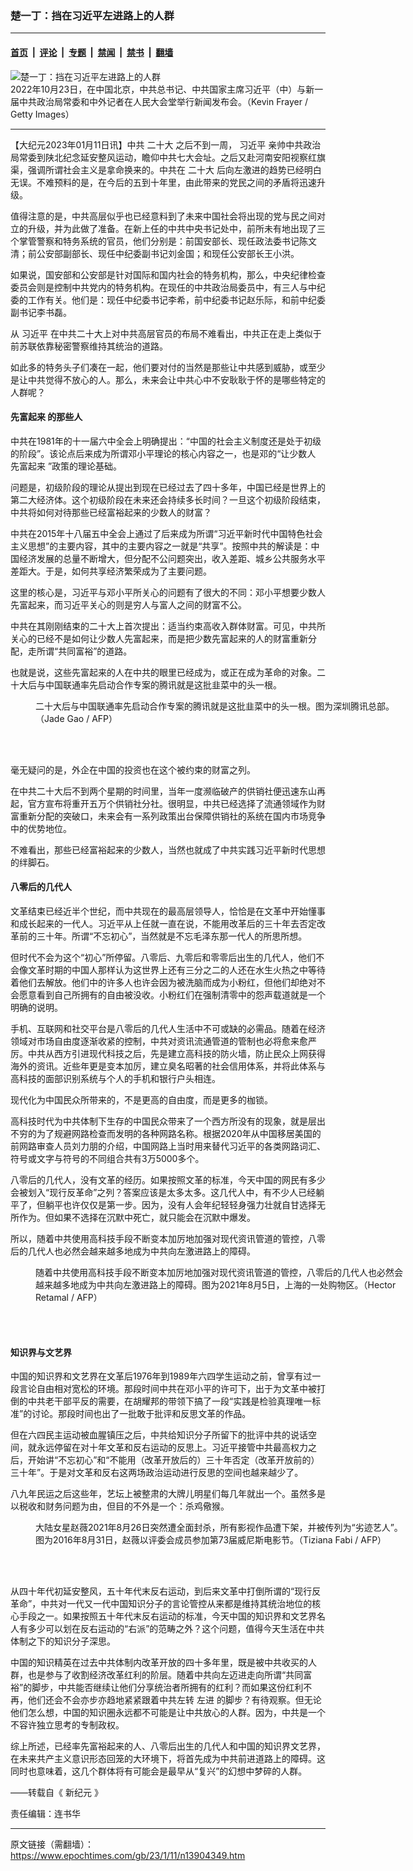 ### 楚一丁：挡在习近平左进路上的人群

---

#### [首页](../../../..?n13904349) &nbsp;|&nbsp; [评论](../../../../../epoch-comment?n13904349) &nbsp;|&nbsp; [专题](../../../../../epoch-special?n13904349) &nbsp;|&nbsp; [禁闻](../../../../../epoch-news?n13904349) &nbsp;|&nbsp; [禁书](../../../../../books?n13904349) &nbsp;|&nbsp; [翻墙](https://github.com/gfw-breaker/nogfw/blob/master/README.md?n13904349)


<div><img alt="楚一丁：挡在习近平左进路上的人群" class="attachment-djy_600_400 size-djy_600_400 wp-post-image" src="https://i.epochtimes.com/assets/uploads/2023/01/id13904351-GettyImages-1435770775-600x400.jpg"/>
<div class="caption">
 2022年10月23日，在中国北京，中共总书记、中共国家主席习近平（中）与新一届中共政治局常委和中外记者在人民大会堂举行新闻发布会。（Kevin Frayer / Getty Images）
</div></div><hr/><div class="post_content" id="artbody" itemprop="articleBody">
 <!-- article content begin -->
 <p>
  【大纪元2023年01月11日讯】中共
  <ok href="https://www.epochtimes.com/gb/tag/%E4%BA%8C%E5%8D%81%E5%A4%A7.html">
   二十大
  </ok>
  之后不到一周，
  <ok href="https://www.epochtimes.com/gb/tag/%E4%B9%A0%E8%BF%91%E5%B9%B3.html">
   习近平
  </ok>
  亲帅中共政治局常委到陕北纪念延安整风运动，瞻仰中共七大会址。之后又赴河南安阳视察红旗渠，强调所谓社会主义是拿命换来的。中共在
  <ok href="https://www.epochtimes.com/gb/tag/%E4%BA%8C%E5%8D%81%E5%A4%A7.html">
   二十大
  </ok>
  后向左激进的趋势已经明白无误。不难预料的是，在今后的五到十年里，由此带来的党民之间的矛盾将迅速升级。
 </p>
 <p>
  值得注意的是，中共高层似乎也已经意料到了未来中国社会将出现的党与民之间对立的升级，并为此做了准备。在新上任的中共中央书记处中，前所未有地出现了三个掌管警察和特务系统的官员，他们分别是：前国安部长、现任政法委书记陈文清；前公安部副部长、现任中纪委副书记刘金国；和现任公安部长王小洪。
 </p>
 <p>
  如果说，国安部和公安部是针对国际和国内社会的特务机构，那么，中央纪律检查委员会则是控制中共党内的特务机构。在现任的中共政治局委员中，有三人与中纪委的工作有关。他们是：现任中纪委书记李希，前中纪委书记赵乐际，和前中纪委副书记李书磊。
 </p>
 <p>
  从
  <ok href="https://www.epochtimes.com/gb/tag/%E4%B9%A0%E8%BF%91%E5%B9%B3.html">
   习近平
  </ok>
  在中共二十大上对中共高层官员的布局不难看出，中共正在走上类似于前苏联依靠秘密警察维持其统治的道路。
 </p>
 <p>
  如此多的特务头子们凑在一起，他们要对付的当然是那些让中共感到威胁，或至少是让中共觉得不放心的人。那么，未来会让中共心中不安耿耿于怀的是哪些特定的人群呢？
 </p>
 <h4>
  <ok href="https://www.epochtimes.com/gb/tag/%E5%85%88%E5%AF%8C%E8%B5%B7%E6%9D%A5.html">
   先富起来
  </ok>
  的那些人
 </h4>
 <p>
  中共在1981年的十一届六中全会上明确提出：“中国的社会主义制度还是处于初级的阶段”。该论点后来成为所谓邓小平理论的核心内容之一，也是邓的“让少数人
  <ok href="https://www.epochtimes.com/gb/tag/%E5%85%88%E5%AF%8C%E8%B5%B7%E6%9D%A5.html">
   先富起来
  </ok>
  ”政策的理论基础。
 </p>
 <p>
  问题是，初级阶段的理论从提出到现在已经过去了四十多年，中国已经是世界上的第二大经济体。这个初级阶段在未来还会持续多长时间？一旦这个初级阶段结束，中共将如何对待那些已经富裕起来的少数人的财富？
 </p>
 <p>
  中共在2015年十八届五中全会上通过了后来成为所谓“习近平新时代中国特色社会主义思想”的主要内容，其中的主要内容之一就是“共享”。按照中共的解读是：中国经济发展的总量不断增大，但分配不公问题突出，收入差距、城乡公共服务水平差距大。于是，如何共享经济繁荣成为了主要问题。
 </p>
 <p>
  这里的核心是，习近平与邓小平所关心的问题有了很大的不同：邓小平想要少数人先富起来，而习近平关心的则是穷人与富人之间的财富不公。
 </p>
 <p>
  中共在其刚刚结束的二十大上首次提出：适当约束高收入群体财富。可见，中共所关心的已经不是如何让少数人先富起来，而是把少数先富起来的人的财富重新分配，走所谓“共同富裕”的道路。
 </p>
 <p>
  也就是说，这些先富起来的人在中共的眼里已经成为，或正在成为革命的对象。二十大后与中国联通率先启动合作专案的腾讯就是这批韭菜中的头一根。
 </p>
 <figure aria-describedby="caption-attachment-13904353" class="wp-caption alignnone" id="attachment_13904353" style="width: 600px">
  <ok href="https://i.epochtimes.com/assets/uploads/2023/01/id13904353-000_32G94MB-e1673420437714.jpg" target="_blank">
   <img alt="" class="size-large wp-image-13904353" src="https://i.epochtimes.com/assets/uploads/2023/01/id13904353-000_32G94MB-600x401.jpg"/>
  </ok>
  <br/><figcaption class="wp-caption-text" id="caption-attachment-13904353">
   二十大后与中国联通率先启动合作专案的腾讯就是这批韭菜中的头一根。图为深圳腾讯总部。（Jade Gao / AFP）
  </figcaption><br/>
 </figure><br/>
 <p>
  毫无疑问的是，外企在中国的投资也在这个被约束的财富之列。
 </p>
 <p>
  在中共二十大后不到两个星期的时间里，当年一度濒临破产的供销社便迅速东山再起，官方宣布将重开五万个供销社分社。很明显，中共已经选择了流通领域作为财富重新分配的突破口，未来会有一系列政策出台保障供销社的系统在国内市场竞争中的优势地位。
 </p>
 <p>
  不难看出，那些已经富裕起来的少数人，当然也就成了中共实践习近平新时代思想的绊脚石。
 </p>
 <h4>
  八零后的几代人
 </h4>
 <p>
  文革结束已经近半个世纪，而中共现在的最高层领导人，恰恰是在文革中开始懂事和成长起来的一代人。习近平从上任就一直在说，不能用改革后的三十年去否定改革前的三十年。所谓“不忘初心”，当然就是不忘毛泽东那一代人的所思所想。
 </p>
 <p>
  但时代不会为这个“初心”所停留。八零后、九零后和零零后出生的几代人，他们不会像文革时期的中国人那样认为这世界上还有三分之二的人还在水生火热之中等待着他们去解放。他们中的许多人也许会因为被洗脑而成为小粉红，但他们却绝对不会愿意看到自己所拥有的自由被没收。小粉红们在强制清零中的怨声载道就是一个明确的说明。
 </p>
 <p>
  手机、互联网和社交平台是八零后的几代人生活中不可或缺的必需品。随着在经济领域对市场自由度逐渐收紧的控制，中共对资讯流通管道的管制也必将愈来愈严厉。中共从西方引进现代科技之后，先是建立高科技的防火墙，防止民众上网获得海外的资讯。近些年更是变本加厉，建立臭名昭著的社会信用体系，并将此体系与高科技的面部识别系统与个人的手机和银行户头相连。
 </p>
 <p>
  现代化为中国民众所带来的，不是更高的自由度，而是更多的枷锁。
 </p>
 <p>
  高科技时代为中共体制下生存的中国民众带来了一个西方所没有的现象，就是层出不穷的为了规避网路检查而发明的各种网路名称。根据2020年从中国移居美国的前网路审查人员刘力朋的介绍，中国网路上当时用来替代习近平的各类网路词汇、符号或文字与符号的不同组合共有3万5000多个。
 </p>
 <p>
  八零后的几代人，没有文革的经历。如果按照文革的标准，今天中国的网民有多少会被划入“现行反革命”之列？答案应该是太多太多。这几代人中，有不少人已经躺平了，但躺平也许仅仅是第一步。因为，没有人会年纪轻轻身强力壮就自甘选择无所作为。但如果不选择在沉默中死亡，就只能会在沉默中爆发。
 </p>
 <p>
  所以，随着中共使用高科技手段不断变本加厉地加强对现代资讯管道的管控，八零后的几代人也必然会越来越多地成为中共向左激进路上的障碍。
 </p>
 <figure aria-describedby="caption-attachment-13904356" class="wp-caption alignnone" id="attachment_13904356" style="width: 600px">
  <ok href="https://i.epochtimes.com/assets/uploads/2023/01/id13904356-000_9KA7H6-e1673420611165.jpg" target="_blank">
   <img alt="" class="size-large wp-image-13904356" src="https://i.epochtimes.com/assets/uploads/2023/01/id13904356-000_9KA7H6-600x399.jpg"/>
  </ok>
  <br/><figcaption class="wp-caption-text" id="caption-attachment-13904356">
   随着中共使用高科技手段不断变本加厉地加强对现代资讯管道的管控，八零后的几代人也必然会越来越多地成为中共向左激进路上的障碍。图为2021年8月5日，上海的一处购物区。（Hector Retamal / AFP）
  </figcaption><br/>
 </figure><br/>
 <h4>
  知识界与文艺界
 </h4>
 <p>
  中国的知识界和文艺界在文革后1976年到1989年六四学生运动之前，曾享有过一段言论自由相对宽松的环境。那段时间中共在邓小平的许可下，出于为文革中被打倒的中共老干部平反的需要，在胡耀邦的带领下搞了一段“实践是检验真理唯一标准”的讨论。那段时间也出了一批敢于批评和反思文革的作品。
 </p>
 <p>
  但在六四民主运动被血腥镇压之后，中共给知识分子所留下的批评中共的说话空间，就永远停留在对十年文革和反右运动的反思上。习近平接管中共最高权力之后，开始讲“不忘初心”和“不能用（改革开放后的）三十年否定（改革开放前的）三十年”。于是对文革和反右这两场政治运动进行反思的空间也越来越少了。
 </p>
 <p>
  八九年民运之后这些年，艺坛上被整肃的大牌儿明星们每几年就出一个。虽然多是以税收和财务问题为由，但目的不外是一个：杀鸡儆猴。
 </p>
 <figure aria-describedby="caption-attachment-13904365" class="wp-caption alignnone" id="attachment_13904365" style="width: 600px">
  <ok href="https://i.epochtimes.com/assets/uploads/2023/01/id13904365-5_new_000_DV2230533-e1673420825868.jpg" target="_blank">
   <img alt="" class="size-large wp-image-13904365" src="https://i.epochtimes.com/assets/uploads/2023/01/id13904365-5_new_000_DV2230533-600x400.jpg"/>
  </ok>
  <br/><figcaption class="wp-caption-text" id="caption-attachment-13904365">
   大陆女星赵薇2021年8月26日突然遭全面封杀，所有影视作品遭下架，并被传列为“劣迹艺人”。图为2016年8月31日，赵薇以评委会成员参加第73届威尼斯电影节。（Tiziana Fabi / AFP）
  </figcaption><br/>
 </figure><br/>
 <p>
  从四十年代初延安整风，五十年代末反右运动，到后来文革中打倒所谓的“现行反革命”，中共对一代又一代中国知识分子的言论管控从来都是维持其统治地位的核心手段之一。如果按照五十年代末反右运动的标准，今天中国的知识界和文艺界名人有多少可以划在反右运动的“右派”的范畴之外？这个问题，值得今天生活在中共体制之下的知识分子深思。
 </p>
 <p>
  中国的知识精英在过去中共体制内改革开放的四十多年里，既是被中共收买的人群，也是参与了收割经济改革红利的阶层。随着中共向左迈进走向所谓“共同富裕”的脚步，中共能否继续让他们分享统治者所拥有的红利？而如果这份红利不再，他们还会不会亦步亦趋地紧紧跟着中共左转
  <ok href="https://www.epochtimes.com/gb/tag/%E5%B7%A6%E8%BF%9B.html">
   左进
  </ok>
  的脚步？有待观察。但无论他们怎么想，中国的知识圈永远都不可能是让中共放心的人群。因为，中共是一个不容许独立思考的专制政权。
 </p>
 <p>
  综上所述，已经率先富裕起来的人、八零后出生的几代人和中国的知识界文艺界，在未来共产主义意识形态回笼的大环境下，将首先成为中共前进道路上的障碍。这同时也意味着，这几个群体将有可能会是最早从“复兴”的幻想中梦碎的人群。
 </p>
 <p>
  ——转载自《
  <ok href="https://www.epochweekly.com/b5/701/25836.htm">
   新纪元
  </ok>
  》
 </p>
 <p>
  责任编辑：连书华
 </p>
 <!-- article content end -->
 <div id="below_article_ad">
 </div>
</div>


---

原文链接（需翻墙）：https://www.epochtimes.com/gb/23/1/11/n13904349.htm